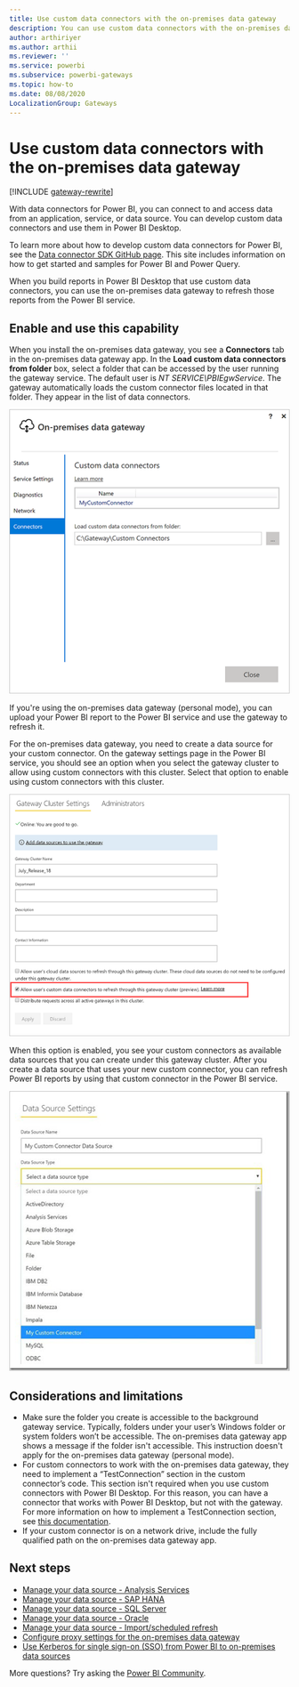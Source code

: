```yaml
---
title: Use custom data connectors with the on-premises data gateway
description: You can use custom data connectors with the on-premises data gateway.
author: arthiriyer
ms.author: arthii
ms.reviewer: ''
ms.service: powerbi
ms.subservice: powerbi-gateways
ms.topic: how-to
ms.date: 08/08/2020
LocalizationGroup: Gateways 
---
```


# Use custom data connectors with the on-premises data gateway

[!INCLUDE [gateway-rewrite](../includes/gateway-rewrite.md)]

With data connectors for Power BI, you can connect to and access data from an application, service, or data source. You can develop custom data connectors and use them in Power BI Desktop.

To learn more about how to develop custom data connectors for Power BI, see the [Data connector SDK GitHub page](https://aka.ms/dataconnectors). This site includes information on how to get started and samples for Power BI and Power Query.

When you build reports in Power BI Desktop that use custom data connectors, you can use the on-premises data gateway to refresh those reports from the Power BI service.

## Enable and use this capability

When you install the on-premises data gateway, you see a **Connectors** tab in the on-premises data gateway app. In the **Load custom data connectors from folder** box, select a folder that can be accessed by the user running the gateway service. The default user is *NT SERVICE\PBIEgwService*. The gateway automatically loads the custom connector files located in that folder. They appear in the list of data connectors.

![Custom data connectors](media/service-gateway-custom-connectors/gateway-onprem-customconnector1.png)

If you're using the on-premises data gateway (personal mode), you can upload your Power BI report to the Power BI service and use the gateway to refresh it.

For the on-premises data gateway, you need to create a data source for your custom connector. On the gateway settings page in the Power BI service, you should see an option when you select the gateway cluster to allow using custom connectors with this cluster. Select that option to enable using custom connectors with this cluster.

![Gateway Cluster Settings page](media/service-gateway-custom-connectors/gateway-onprem-customconnector2.png)

When this option is enabled, you see your custom connectors as available data sources that you can create under this gateway cluster. After you create a data source that uses your new custom connector, you can refresh Power BI reports by using that custom connector in the Power BI service.

![Data Source Settings page](media/service-gateway-custom-connectors/gateway-onprem-customconnector3.png)

## Considerations and limitations

* Make sure the folder you create is accessible to the background gateway service. Typically, folders under your user’s Windows folder or system folders won’t be accessible. The on-premises data gateway app shows a message if the folder isn't accessible. This instruction doesn't apply for the on-premises data gateway (personal mode).
* For custom connectors to work with the on-premises data gateway, they need to implement a “TestConnection” section in the custom connector’s code. This section isn't required when you use custom connectors with Power BI Desktop. For this reason, you can have a connector that works with Power BI Desktop, but not with the gateway. For more information on how to implement a TestConnection section, see [this documentation](https://github.com/Microsoft/DataConnectors/blob/master/docs/m-extensions.md#implementing-testconnection-for-gateway-support).
* If your custom connector is on a network drive, include the fully qualified path on the on-premises data gateway app.

## Next steps

* [Manage your data source - Analysis Services](service-gateway-enterprise-manage-ssas.md)  
* [Manage your data source - SAP HANA](service-gateway-enterprise-manage-sap.md)  
* [Manage your data source - SQL Server](service-gateway-enterprise-manage-sql.md)  
* [Manage your data source - Oracle](service-gateway-onprem-manage-oracle.md)  
* [Manage your data source - Import/scheduled refresh](service-gateway-enterprise-manage-scheduled-refresh.md)
* [Configure proxy settings for the on-premises data gateway](/data-integration/gateway/service-gateway-proxy)
* [Use Kerberos for single sign-on (SSO) from Power BI to on-premises data sources](service-gateway-sso-kerberos.md)  

More questions? Try asking the [Power BI Community](https://community.powerbi.com/).
